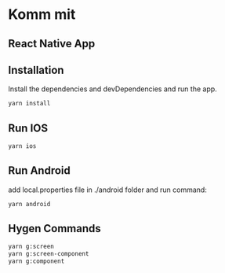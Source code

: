 # Komm mit
## React Native App
##
##
## Installation

Install the dependencies and devDependencies and run the app.

```sh
yarn install
```

## Run IOS

```sh
yarn ios
```

## Run Android

add local.properties file in ./android folder and run command:
```sh
yarn android
```

## Hygen Commands

```sh
yarn g:screen
yarn g:screen-component
yarn g:component
```
